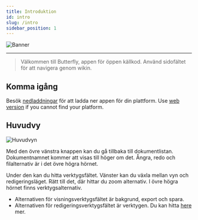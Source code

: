 ```yaml
---
title: Introduktion
id: intro
slug: /intro
sidebar_position: 1
---
```


![Banner](/img/banner.png)

***

> Välkommen till Butterfly, appen för öppen källkod.
> Använd sidofältet för att navigera genom wikin.

## Komma igång

Besök [nedladdningar](/downloads) för att ladda ner appen för din plattform.
Use [web version](https://v2.web.butterfly.linwood.dev) if you cannot find your platform.

## Huvudvy

![Huvudvyn](main.png)

Med den övre vänstra knappen kan du gå tillbaka till dokumentlistan. Dokumentnamnet kommer att visas till höger om det. Ångra, redo och filalternativ är i det övre högra hörnet.

Under den kan du hitta verktygsfältet. Vänster kan du växla mellan vyn och redigeringsläget. Rätt till det, där hittar du zoom alternativ. I övre högra hörnet finns verktygsalternativ.

- Alternativen för visningsverktygsfältet är bakgrund, export och spara.
- Alternativen för redigeringsverktygsfältet är verktygen. Du kan hitta [here](background) mer.
